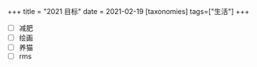 +++
title = "2021 目标"
date = 2021-02-19
[taxonomies]
tags=["生活"]
+++

- [ ] 减肥
- [ ] 绘画
- [ ] 养猫
- [ ] rms
